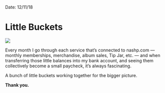 Date: 12/11/18

# Little Buckets

![](https://i.imgur.com/Y36cTwh.png)

Every month I go through each service that’s connected to nashp.com — monthly memberships, merchandise, album sales, Tip Jar, etc. — and when transferring those little balances into my bank account, and seeing them collectively become a small paycheck, it’s always fascinating.

A bunch of little buckets working together for the bigger picture.

**Thank you.**
